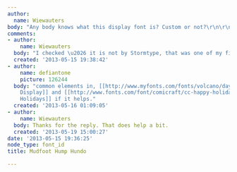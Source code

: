 ```yaml
---
author:
  name: Wiewauters
body: "Any body knows what this display font is? Custom or not?\r\n\r\n[img:sites/default/files/old-images/HumpHundo_6258.png]\r\n\r\nhttp://www.alightthatnevergoesout.com/?cat=17"
comments:
- author:
    name: Wiewauters
  body: "I checked \u2026 it is not by Stormtype, that was one of my first guesses."
  created: '2013-05-15 19:38:42'
- author:
    name: defiantone
    picture: 126244
  body: "common elements in, [[http://www.myfonts.com/fonts/volcano/daydream/|Daydream]],\r\n[[http://www.myfonts.com/fonts/mostardesign/kara/display/|Kara
    Display]] and [[http://www.fonts.com/font/comicraft/cc-happy-holidays/happy-holidays-complete-family-pack|Happy
    Holidays]] if it helps."
  created: '2013-05-16 01:09:05'
- author:
    name: Wiewauters
  body: Thanks for the reply. That does help a bit.
  created: '2013-05-19 15:00:27'
date: '2013-05-15 19:36:25'
node_type: font_id
title: Mudfoot Hump Hundo

---
```

